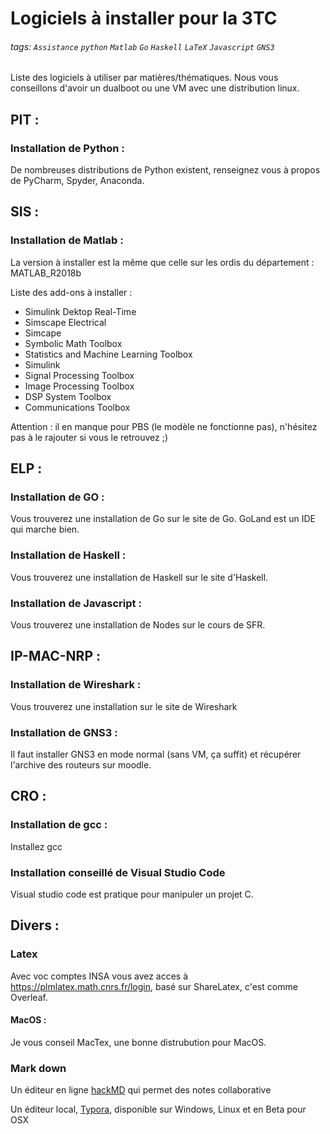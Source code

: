 # Logiciels à installer pour la 3TC
###### tags: `Assistance` `python` `Matlab` `Go` `Haskell` `LaTeX` `Javascript` `GNS3`

Liste des logiciels à utiliser par matières/thématiques.
Nous vous conseillons d'avoir un dualboot ou une VM avec une distribution linux.

## PIT :
### Installation de Python :
De nombreuses distributions de Python existent, renseignez vous à propos de PyCharm, Spyder, Anaconda.

## SIS :
### Installation de Matlab :
La version à installer est la même que celle sur les ordis du département : MATLAB_R2018b

Liste des add-ons à installer :
- Simulink Dektop Real-Time
- Simscape Electrical
- Simcape
- Symbolic Math Toolbox
- Statistics and Machine Learning Toolbox
- Simulink
- Signal Processing Toolbox
- Image Processing Toolbox
- DSP System Toolbox
- Communications Toolbox

Attention : il en manque pour PBS (le modèle ne fonctionne pas), n'hésitez pas à le rajouter si vous le retrouvez ;)

## ELP :
### Installation de GO :
Vous trouverez une installation de Go sur le site de Go.
GoLand est un IDE qui marche bien.

### Installation de Haskell :
Vous trouverez une installation de Haskell sur le site d'Haskell.

### Installation de Javascript :
Vous trouverez une installation de Nodes sur le cours de SFR.

## IP-MAC-NRP :
### Installation de Wireshark :
Vous trouverez une installation sur le site de Wireshark

### Installation de GNS3 :
Il faut installer GNS3 en mode normal (sans VM, ça suffit) et récupérer l'archive des routeurs sur moodle.

## CRO :
### Installation de gcc :
Installez gcc

### Installation conseillé de Visual Studio Code
Visual studio code est pratique pour manipuler un projet C.

## Divers :
### Latex
Avec voc comptes INSA vous avez acces à https://plmlatex.math.cnrs.fr/login, basé sur ShareLatex, c'est comme Overleaf.
#### MacOS :
Je vous conseil MacTex, une bonne distrubution pour MacOS.



### Mark down

Un éditeur en ligne  [hackMD](https://hackmd.io/) qui permet des notes collaborative  

Un éditeur local, [Typora](https://typora.io/#download), disponible sur Windows, Linux et en Beta pour OSX
